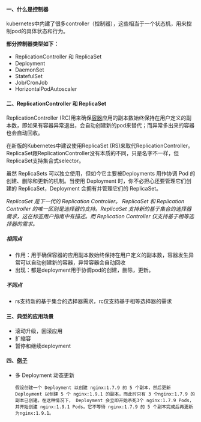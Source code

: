 #### 一、什么是控制器

kubernetes中内建了很多controller（控制器），这些相当于一个状态机，用来控制pod的具体状态和行为。

**部分控制器类型如下：**

- ReplicationController 和 ReplicaSet
- Deployment
- DaemonSet
- StatefulSet
- Job/CronJob
- HorizontalPodAutoscaler

#### 二、ReplicationController 和 ReplicaSet

ReplicationController (RC)用来确保[容器](https://cloud.tencent.com/product/tke?from=20065&from_column=20065)应用的副本数始终保持在用户定义的副本数，即如果有容器异常退出，会自动创建新的pod来替代；而异常多出来的容器也会自动回收。

在新版的Kubernetes中建议使用ReplicaSet (RS)来取代ReplicationController。ReplicaSet跟ReplicationController没有本质的不同，只是名字不一样，但ReplicaSet支持集合式selector。

虽然 ReplicaSets 可以独立使用，但如今它主要被Deployments 用作协调 Pod 的创建、删除和更新的机制。当使用 Deployment 时，你不必担心还要管理它们创建的 ReplicaSet，Deployment 会拥有并管理它们的 ReplicaSet。

*ReplicaSet 是下一代的 Replication Controller。 ReplicaSet 和 Replication Controller 的唯一区别是选择器的支持。ReplicaSet 支持新的基于集合的选择器需求，这在标签用户指南中有描述。而 Replication Controller 仅支持基于相等选择器的需求。*

##### 相同点

- 作用：用于确保容器的应用副本数始终保持在用户定义的副本数，容器发生异常可以自动创建新的容器，异常容器会自动回收
- 出现：都是deployment用于协调pod的创建，删除，更新。

##### 不同点

- rs支持新的基于集合的选择器需求，rc仅支持基于相等选择器的需求

#### 三、典型的应用场景

- 滚动升级，回滚应用
- 扩缩容
- 暂停和继续deployment

#### 四、[例子](https://cloud.tencent.com/developer/article/1718407)

- 多 Deployment 动态更新

  ```
  假设创建一个 Deployment 以创建 nginx:1.7.9 的 5 个副本，然后更新 Deployment 以创建 5 个 nginx:1.9.1 的副本，而此时只有 3 个nginx:1.7.9 的副本已创建。在这种情况下， Deployment 会立即开始杀死3个 nginx:1.7.9 Pods，并开始创建 nginx:1.9.1 Pods。它不等待 nginx:1.7.9 的 5 个副本完成后再更新为nginx:1.9.1。
  ```

  

